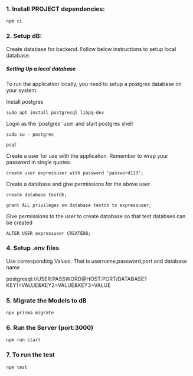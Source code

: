 

### 1. Install PROJECT dependencies:

`npm ci`

### 2. Setup dB:

Create database for backend.
Follow below instructions to setup local database.

##### Setting Up a local database

To run the application locally, you need to setup a postgres database on your system.

Install postgres

`sudo apt install postgresql libpq-dev`

Login as the 'postgres' user and start postgres shell

`sudo su - postgres`

`psql`

Create a user for use with the application.
Remember to wrap your password in single quotes.

`create user expressuser with password 'password123';`

Create a database and give permissions for the above user

`create database testdb;`

`grant ALL privileges on database testdb to expressuser;`

Give permissions to the user to create database so that test databses can be created

`ALTER USER expressuser CREATEDB;`

### 4. Setup .env files

Use corresponding Values. That is username,password,port and database name

postgresql://USER:PASSWORD@HOST:PORT/DATABASE?KEY1=VALUE&KEY2=VALUE&KEY3=VALUE


### 5. Migrate the Models to dB

`npx prisma migrate`

### 6. Run the Server (port:3000)

`npm run start`

### 7. To run the test

`npm test`
